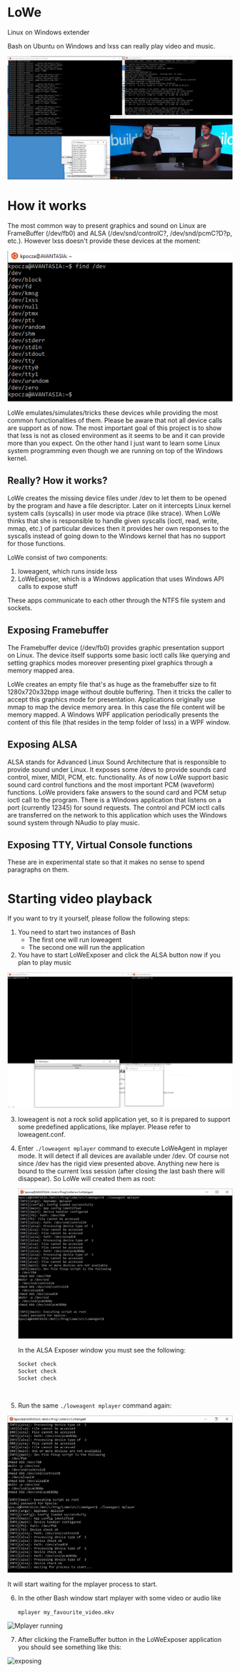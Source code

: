 # LoWe
Linux on Windows extender



Bash on Ubuntu on Windows and lxss can really play video and music.

![working LoWe](images/doc01_lowe.jpg "Ubuntu on Windows can play video and music")



# How it works

The most common way to present graphics and sound on Linux are FrameBuffer (/dev/fb0) and ALSA (/dev/snd/controlC?, /dev/snd/pcmC?D?p, etc.). However lxss doesn't provide these devices at the moment:

![/dev](images/doc02_devs.png "Default devices")

LoWe emulates/simulates/tricks these devices while providing the most common functionalities of them. Please be aware that not all device calls are support as of now. The most important goal of this project is to show that lxss is not as closed environment as it seems to be and it can provide more than you expect. On the other hand I just want to learn some Linux system programming even though we are running on top of the Windows kernel.

## Really? How it works?

LoWe creates the missing device files under /dev to let them to be opened by the program and have a file descriptor. Later on it intercepts Linux kernel system calls (syscalls) in user mode via ptrace (like strace). When LoWe thinks that she is responsible to handle given syscalls (ioctl, read, write, mmap, etc.) of particular devices then it provides her own responses to the syscalls instead of going down to the Windows kernel that has no support for those functions.

LoWe consist of two components:

1. loweagent, which runs inside lxss
2. LoWeExposer, which is a Windows application that uses Windows API calls to expose stuff

These apps communicate to each other through the NTFS file system and sockets.

## Exposing Framebuffer

The Framebuffer device (/dev/fb0) provides graphic presentation support on Linux. The device itself supports some basic ioctl calls like querying and setting graphics modes moreover presenting pixel graphics through a memory mapped area.

LoWe creates an empty file that's as huge as the framebuffer size to fit 1280x720x32bpp image without double buffering. Then it tricks the caller to accept this graphics mode for presentation. Applications originally use mmap to map the device memory area. In this case the file content will be memory mapped. A Windows WPF application periodically presents the content of this file (that resides in the temp folder of lxss) in a WPF window.

## Exposing ALSA

ALSA stands for Advanced Linux Sound Architecture that is responsible to provide sound under Linux. It exposes some /devs to provide sounds card control, mixer, MIDI, PCM, etc. functionality. As of now LoWe support basic sound card control functions and the most important PCM (waveform) functions. LoWe providers fake answers to the sound card and PCM setup ioctl call to the program. There is a Windows application that listens on a port (currently 12345) for sound requests. The control and PCM ioctl calls are transferred on the network to this application which uses the Windows sound system through NAudio to play music.

## Exposing TTY, Virtual Console functions

These are in experimental state so that it makes no sense to spend paragraphs on them.

# Starting video playback

If you want to try it yourself, please follow the following steps:

1. You need to start two instances of Bash
   - The first one will run loweagent
   - The second one will run the application
2. You have to start LoWeExposer and click the ALSA button now if you plan to play music

![starting programs](images/doc03_progstart.jpg "Starting programs")

3. loweagent is not a rock solid application yet, so it is prepared to support some predefined applications, like mplayer. Please refer to loweagent.conf.

4. Enter ```./loweagent mplayer``` command to execute LoWeAgent in mplayer mode. It will detect if all devices are available under /dev. Of course not since /dev has the rigid view presented above. Anything new here is bound to the current lxss session (after closing the last bash there will disappear). So LoWe will created them as root:

   ![Creating devices](images/doc04_credev.jpg "Creating devices")

   In the ALSA Exposer window you must see the following:

   ```
   Socket check
   Socket check
   Socket check
   ```

   ​

5. Run the same ```./loweagent mplayer``` command again:

![Start listening](images/doc05_startlistening.jpg "Start listening")

It will start waiting for the mplayer process to start.

6. In the other Bash window start mplayer with some video or audio like 

   ```mplayer my_favourite_video.mkv  ```

![Mplayer running](images/doc06_mplayer.jpg "Mplayer running")

7. After clicking the FrameBuffer button in the LoWeExposer application you should see something like this:



![exposing](images/doc07_exposer.jpg "Exposing")

